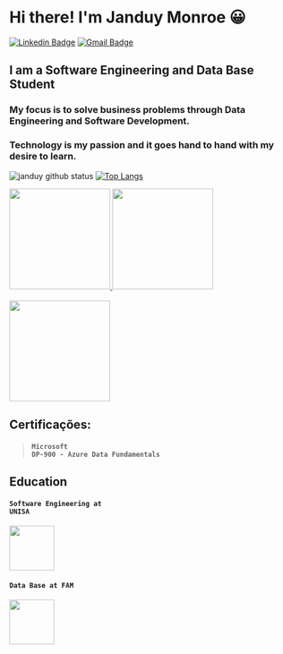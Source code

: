 # Hi there! I'm Janduy Monroe 😀

[![Linkedin Badge](https://img.shields.io/badge/-LinkedIn-blue?style=for-the-badge&logo=Linkedin&logoColor=white&link=https:https://www.linkedin.com/in/janduymonroe/)](https://www.linkedin.com/in/janduymonroe/)
[![Gmail Badge](https://img.shields.io/badge/-Gmail-c14438?style=for-the-badge&logo=Gmail&logoColor=white&link=mailto:janduymonroe@gmail.com)](mailto:janduymonroe@gmail.com)


## I am a Software Engineering and Data Base Student

### My focus is to solve business problems through Data Engineering and Software Development.
### Technology is my passion and it goes hand to hand with my desire to learn.

![janduy github status](https://github-readme-stats.vercel.app/api?username=janduymonroe)
[![Top Langs](https://github-readme-stats.vercel.app/api/top-langs/?username=janduymonroe&langs_count=9)](https://github.com/anuraghazra/github-readme-stats)




<!--
**janduymonroe/janduymonroe** is a ✨ _special_ ✨ repository because its `README.md` (this file) appears on your GitHub profile.

Here are some ideas to get you started:

- 🔭 I’m currently working on ...
- 🌱 I’m currently learning ...
- 👯 I’m looking to collaborate on ...
- 🤔 I’m looking for help with ...
- 💬 Ask me about ...
- 📫 How to reach me: ...
- 😄 Pronouns: ...
- ⚡ Fun fact: ...
-->
<a href="https://credentials.databricks.com/011875e8-b856-4592-adae-6b7d7fa9548e"> 
<img width = "180px" src = "https://api.accredible.com/v1/frontend/credential_website_embed_image/badge/34789337"> </a>
<a href="https://credentials.databricks.com/6d4cb008-752f-4493-be8f-15640fd7357a#gs.58o9no"> 
<img width = "180px" src = "https://api.accredible.com/v1/frontend/credential_website_embed_image/badge/34789682"> </a>

<br>
<br>
<a href="https://www.credly.com/badges/8ed1140b-70ca-4709-9954-d4f4c10cf476/public_url"> 
<img width = "180px" src = "https://images.credly.com/size/340x340/images/70eb1e3f-d4de-4377-a062-b20fb29594ea/azure-data-fundamentals-600x600.png"> </a> 


<br>

## Certificações:

> #### <code>Microsoft DP-900 - Azure Data Fundamentals </code>

## Education

 #### <code>Software Engineering at UNISA</code>
 <img width = "80px" src="https://progress-bar.dev/20">
  
 #### <code>Data Base at FAM</code>
<img width = "80px" src="https://progress-bar.dev/45">


